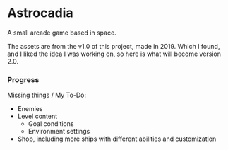# Astrocadia

A small arcade game based in space.

The assets are from the v1.0 of this project, made in 2019. Which I found, and I liked the idea I was working on, so here is what will become version 2.0.

### Progress

Missing things / My To-Do:
- Enemies
- Level content
    - Goal conditions
    - Environment settings
- Shop, including more ships with different abilities and customization

